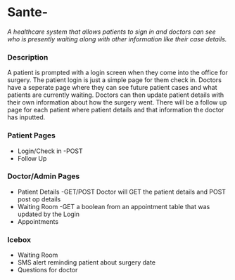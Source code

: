# Sante-

*A healthcare system that allows patients to sign in and doctors can see who is presently waiting along with other information like their case details.* 

### Description

A patient is prompted with a login screen when they come into the office for surgery. The patient login is just a simple page for them check in. Doctors have a seperate page where they can see future patient cases and what patients are currently waiting. Doctors can then update patient details with their own information about how the surgery went. There will be a follow up page for each patient where patient details and that information the doctor has inputted. 

### Patient Pages
 * Login/Check in -POST
 * Follow Up 
 
 ### Doctor/Admin Pages
 * Patient Details -GET/POST Doctor will GET the patient details and POST post op details
 * Waiting Room -GET a boolean from an appointment table that was updated by the Login
 * Appointments
 
 ### Icebox
 * Waiting Room
 * SMS alert reminding patient about surgery date
 * Questions for doctor
 
 
 
 
